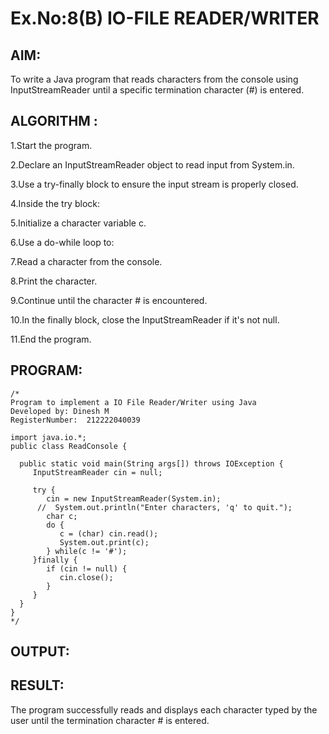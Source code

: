 # Ex.No:8(B) IO-FILE READER/WRITER
## AIM:
To write a Java program that reads characters from the console using InputStreamReader until a specific termination character (#) is entered.


## ALGORITHM :
1.Start the program.

2.Declare an InputStreamReader object to read input from System.in.

3.Use a try-finally block to ensure the input stream is properly closed.

4.Inside the try block:

5.Initialize a character variable c.

6.Use a do-while loop to:

7.Read a character from the console.

8.Print the character.

9.Continue until the character # is encountered.

10.In the finally block, close the InputStreamReader if it's not null.

11.End the program.






## PROGRAM:
 ```
/*
Program to implement a IO File Reader/Writer using Java
Developed by: Dinesh M
RegisterNumber:  212222040039

import java.io.*;
public class ReadConsole {

   public static void main(String args[]) throws IOException {
      InputStreamReader cin = null;

      try {
         cin = new InputStreamReader(System.in);
       //  System.out.println("Enter characters, 'q' to quit.");
         char c;
         do {
            c = (char) cin.read();
            System.out.print(c);
         } while(c != '#');
      }finally {
         if (cin != null) {
            cin.close();
         }
      }
   }
}
*/
```









## OUTPUT:



## RESULT:
The program successfully reads and displays each character typed by the user until the termination character # is entered.



